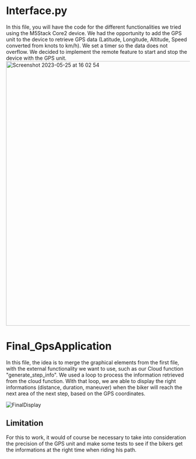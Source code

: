  # Interface.py
 In this file, you will have the code for the different functionalities we tried using the M5Stack Core2 device. We had the opportunity to add the GPS unit to the device to retrieve GPS data (Latitude, Longitude, Altitude, Speed converted from knots to km/h). We set a timer so the data does not overflow. We decided to implement the remote feature to start and stop the device with the GPS unit.
 <img width="724" alt="Screenshot 2023-05-25 at 16 02 54" src="https://github.com/Srivathshan-Paramalingam-0505/CAA2023_UNIL_Microsoft/assets/83650518/9714da67-adad-4a82-b194-d3b5158373a1">

# Final_GpsApplication
In this file, the idea is to merge the graphical elements from the first file, with the external functionality we want to use, such as our Cloud function "generate_step_info".
We used a loop to process the information retrieved from the cloud function. With that loop, we are able to display the right informations (distance, duration, maneuver) when the biker will reach the next area of the next step, based on the GPS coordinates.

![FinalDisplay](https://github.com/Srivathshan-Paramalingam-0505/CAA2023_UNIL_Microsoft/assets/114418847/7c0e0d2c-a1df-4db6-a955-ea327ca5cc1b)

## Limitation
For this to work, it would of course be necessary to take into consideration the precision of the GPS unit and make some tests to see if the bikers get the informations at the right time when riding his path.
